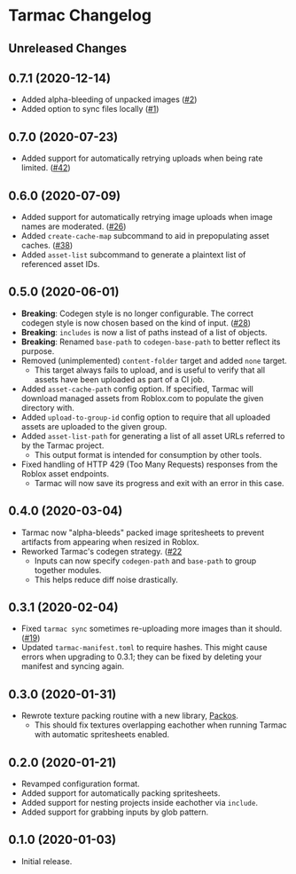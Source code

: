 # Tarmac Changelog

## Unreleased Changes

## 0.7.1 (2020-12-14)
* Added alpha-bleeding of unpacked images ([#2](https://github.com/jeparlefrancais/tarmac/pull/2))
* Added option to sync files locally ([#1](https://github.com/jeparlefrancais/tarmac/pull/1))

## 0.7.0 (2020-07-23)
* Added support for automatically retrying uploads when being rate limited. ([#42](https://github.com/Roblox/tarmac/issues/43))

## 0.6.0 (2020-07-09)
* Added support for automatically retrying image uploads when image names are moderated. ([#26](https://github.com/Roblox/tarmac/issues/26))
* Added `create-cache-map` subcommand to aid in prepopulating asset caches. ([#38](https://github.com/Roblox/tarmac/pull/38))
* Added `asset-list` subcommand to generate a plaintext list of referenced asset IDs.

## 0.5.0 (2020-06-01)
* **Breaking**: Codegen style is no longer configurable. The correct codegen style is now chosen based on the kind of input. ([#28](https://github.com/Roblox/tarmac/pull/28))
* **Breaking**: `includes` is now a list of paths instead of a list of objects.
* **Breaking**: Renamed `base-path` to `codegen-base-path` to better reflect its purpose.
* Removed (unimplemented) `content-folder` target and added `none` target.
	* This target always fails to upload, and is useful to verify that all assets have been uploaded as part of a CI job.
* Added `asset-cache-path` config option. If specified, Tarmac will download managed assets from Roblox.com to populate the given directory with.
* Added `upload-to-group-id` config option to require that all uploaded assets are uploaded to the given group.
* Added `asset-list-path` for generating a list of all asset URLs referred to by the Tarmac project.
	* This output format is intended for consumption by other tools.
* Fixed handling of HTTP 429 (Too Many Requests) responses from the Roblox asset endpoints.
	* Tarmac will now save its progress and exit with an error in this case.

## 0.4.0 (2020-03-04)
* Tarmac now "alpha-bleeds" packed image spritesheets to prevent artifacts from appearing when resized in Roblox.
* Reworked Tarmac's codegen strategy. ([#22](https://github.com/Roblox/tarmac/pull/22)
	* Inputs can now specify `codegen-path` and `base-path` to group together modules.
	* This helps reduce diff noise drastically.

## 0.3.1 (2020-02-04)
* Fixed `tarmac sync` sometimes re-uploading more images than it should. ([#19](https://github.com/Roblox/tarmac/pull/19))
* Updated `tarmac-manifest.toml` to require hashes. This might cause errors when upgrading to 0.3.1; they can be fixed by deleting your manifest and syncing again.

## 0.3.0 (2020-01-31)
* Rewrote texture packing routine with a new library, [Packos](https://crates.io/crates/packos).
	* This should fix textures overlapping eachother when running Tarmac with automatic spritesheets enabled.

## 0.2.0 (2020-01-21)
* Revamped configuration format.
* Added support for automatically packing spritesheets.
* Added support for nesting projects inside eachother via `include`.
* Added support for grabbing inputs by glob pattern.

## 0.1.0 (2020-01-03)
* Initial release.